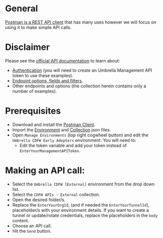 # General
[Postman is a REST API client](https://www.getpostman.com/) that has many uses however we will focus on using it to make simple API calls.

# Disclaimer
Please see the [official API documentation](https://docs.umbrella.com/umbrella-api/reference) to learn about:
* [Authentication](https://docs.umbrella.com/umbrella-api/reference#rateauthentication-and-key-management-for-the-umbrella-api) (you will need to create an Umbrella Management API token to use these examples).
* [Endpoint options, fields and filters](https://docs.umbrella.com/umbrella-api/reference#organization-tunnel).
* Other endpoints and options (the collection herein contains only a number of examples).

# Prerequisites
* Download and install the [Postman Client](https://www.getpostman.com/apps).
* Import the [Environment](https://github.com/CiscoDevNet/cloud-security/blob/master/Umbrella/PostmanExamples/TunnelAPI/Umbrella%20CDFW%20External.postman_environment.json) and [Collection](https://github.com/CiscoDevNet/cloud-security/blob/master/Umbrella/PostmanExamples/TunnelAPI/CDFW%20APIs%20%5BExternal%5D.postman_collection.json) json files.
* Open `Manage Environments` (top right cogwheel button) and edit the `Umbrella CDFW Early Adopters` environment. You will need to:
  * Edit the token variable and add your token instead of `EnterYourManagementAPIToken`.

# Making an API call:
* Select the `Umbrella CDFW [External]` environment from the drop down list.
* Select the `CDFW APIs - External` collection.
* Open the desired folder/s.
* Replace the `EnterYourOrgId`, (and if needed the `EnterYourTunnelId`), placeholder/s with your environment details. If you want to create a tunnel or update/rotate credentials, replace the placeholders in the `body` content.
* Choose an API call.
* Hit the `Send` button.
